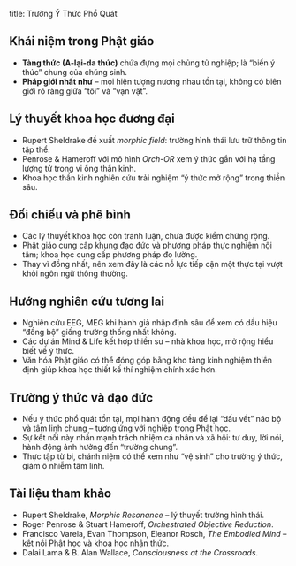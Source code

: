 title: Trường Ý Thức Phổ Quát

## Khái niệm trong Phật giáo

- **Tàng thức (A-lại-da thức)** chứa đựng mọi chủng tử nghiệp; là “biển ý thức” chung của chúng sinh.
- **Pháp giới nhất như** – mọi hiện tượng nương nhau tồn tại, không có biên giới rõ ràng giữa “tôi” và “vạn vật”.

## Lý thuyết khoa học đương đại

- Rupert Sheldrake đề xuất *morphic field*: trường hình thái lưu trữ thông tin tập thể.
- Penrose & Hameroff với mô hình *Orch-OR* xem ý thức gắn với hạ tầng lượng tử trong vi ống thần kinh.
- Khoa học thần kinh nghiên cứu trải nghiệm “ý thức mở rộng” trong thiền sâu.

## Đối chiếu và phê bình

- Các lý thuyết khoa học còn tranh luận, chưa được kiểm chứng rộng.
- Phật giáo cung cấp khung đạo đức và phương pháp thực nghiệm nội tâm; khoa học cung cấp phương pháp đo lường.
- Thay vì đồng nhất, nên xem đây là các nỗ lực tiếp cận một thực tại vượt khỏi ngôn ngữ thông thường.

## Hướng nghiên cứu tương lai

- Nghiên cứu EEG, MEG khi hành giả nhập định sâu để xem có dấu hiệu “đồng bộ” giống trường thống nhất không.
- Các dự án Mind & Life kết hợp thiền sư – nhà khoa học, mở rộng hiểu biết về ý thức.
- Văn hóa Phật giáo có thể đóng góp bằng kho tàng kinh nghiệm thiền định giúp khoa học thiết kế thí nghiệm chính xác hơn.

## Trường ý thức và đạo đức

- Nếu ý thức phổ quát tồn tại, mọi hành động đều để lại “dấu vết” não bộ và tâm linh chung – tương ứng với nghiệp trong Phật học.
- Sự kết nối này nhấn mạnh trách nhiệm cá nhân và xã hội: tư duy, lời nói, hành động ảnh hưởng đến “trường chung”.
- Thực tập từ bi, chánh niệm có thể xem như “vệ sinh” cho trường ý thức, giảm ô nhiễm tâm linh.

## Tài liệu tham khảo

- Rupert Sheldrake, *Morphic Resonance* – lý thuyết trường hình thái.
- Roger Penrose & Stuart Hameroff, *Orchestrated Objective Reduction*.
- Francisco Varela, Evan Thompson, Eleanor Rosch, *The Embodied Mind* – kết nối Phật học và khoa học nhận thức.
- Dalai Lama & B. Alan Wallace, *Consciousness at the Crossroads*.
